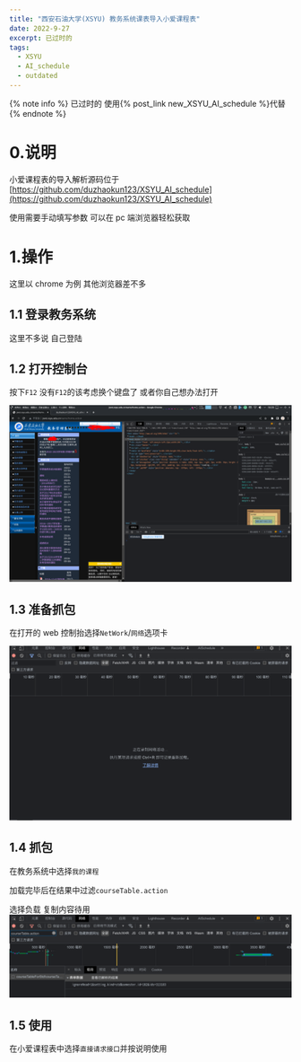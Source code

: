 ```yaml
---
title: "西安石油大学(XSYU) 教务系统课表导入小爱课程表"
date: 2022-9-27
excerpt: 已过时的
tags:
  - XSYU
  - AI_schedule
  - outdated
---
```


{% note info %}
已过时的 使用{% post_link new_XSYU_AI_schedule %}代替
{% endnote %}

# 0.说明

小爱课程表的导入解析源码位于 [https://github.com/duzhaokun123/XSYU_AI_schedule](https://github.com/duzhaokun123/XSYU_AI_schedule)

使用需要手动填写参数 可以在 pc 端浏览器轻松获取

# 1.操作

这里以 chrome 为例 其他浏览器差不多

## 1.1 登录教务系统

这里不多说 自己登陆

## 1.2 打开控制台

按下`F12` 没有`F12`的该考虑换个键盘了 或者你自己想办法打开

![wencnos](images/XSYU_AI_schedule/webcons.png)

## 1.3 准备抓包

在打开的 web 控制抬选择`NetWork`/`网络`选项卡

![network](images/XSYU_AI_schedule/network.png)

## 1.4 抓包

在教务系统中选择`我的课程`

加载完毕后在结果中过滤`courseTable.action`

选择负载 复制内容待用
![action](images/XSYU_AI_schedule/action.png)

## 1.5 使用

在小爱课程表中选择`直接请求接口`并按说明使用